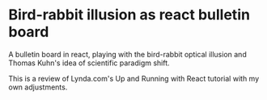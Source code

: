 # Bird-rabbit illusion as react bulletin board
A bulletin board in react, playing with the bird-rabbit optical illusion and Thomas Kuhn's idea of scientific paradigm shift.

This is a review of Lynda.com's Up and Running with React tutorial with my own adjustments.
